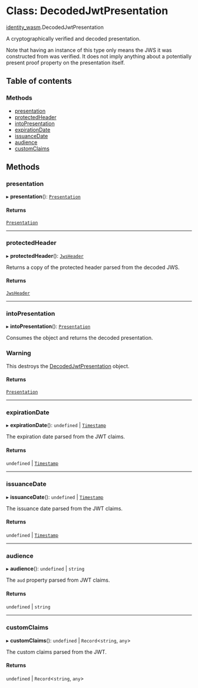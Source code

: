 # Class: DecodedJwtPresentation

[identity\_wasm](../modules/identity_wasm.md).DecodedJwtPresentation

A cryptographically verified and decoded presentation.

Note that having an instance of this type only means the JWS it was constructed from was verified.
It does not imply anything about a potentially present proof property on the presentation itself.

## Table of contents

### Methods

- [presentation](identity_wasm.DecodedJwtPresentation.md#presentation)
- [protectedHeader](identity_wasm.DecodedJwtPresentation.md#protectedheader)
- [intoPresentation](identity_wasm.DecodedJwtPresentation.md#intopresentation)
- [expirationDate](identity_wasm.DecodedJwtPresentation.md#expirationdate)
- [issuanceDate](identity_wasm.DecodedJwtPresentation.md#issuancedate)
- [audience](identity_wasm.DecodedJwtPresentation.md#audience)
- [customClaims](identity_wasm.DecodedJwtPresentation.md#customclaims)

## Methods

### presentation

▸ **presentation**(): [`Presentation`](identity_wasm.Presentation.md)

#### Returns

[`Presentation`](identity_wasm.Presentation.md)

___

### protectedHeader

▸ **protectedHeader**(): [`JwsHeader`](identity_wasm.JwsHeader.md)

Returns a copy of the protected header parsed from the decoded JWS.

#### Returns

[`JwsHeader`](identity_wasm.JwsHeader.md)

___

### intoPresentation

▸ **intoPresentation**(): [`Presentation`](identity_wasm.Presentation.md)

Consumes the object and returns the decoded presentation.

### Warning
This destroys the [DecodedJwtPresentation](identity_wasm.DecodedJwtPresentation.md) object.

#### Returns

[`Presentation`](identity_wasm.Presentation.md)

___

### expirationDate

▸ **expirationDate**(): `undefined` \| [`Timestamp`](identity_wasm.Timestamp.md)

The expiration date parsed from the JWT claims.

#### Returns

`undefined` \| [`Timestamp`](identity_wasm.Timestamp.md)

___

### issuanceDate

▸ **issuanceDate**(): `undefined` \| [`Timestamp`](identity_wasm.Timestamp.md)

The issuance date parsed from the JWT claims.

#### Returns

`undefined` \| [`Timestamp`](identity_wasm.Timestamp.md)

___

### audience

▸ **audience**(): `undefined` \| `string`

The `aud` property parsed from JWT claims.

#### Returns

`undefined` \| `string`

___

### customClaims

▸ **customClaims**(): `undefined` \| `Record`\<`string`, `any`\>

The custom claims parsed from the JWT.

#### Returns

`undefined` \| `Record`\<`string`, `any`\>
